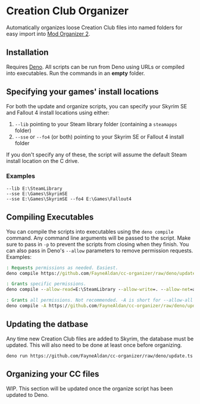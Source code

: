 # Creation Club Organizer

Automatically organizes loose Creation Club files into named folders for easy
import into [Mod Organizer 2](https://www.modorganizer.org/).

## Installation

Requires [Deno](https://deno.land/). All scripts can be run from Deno using URLs
or compiled into executables. Run the commands in an **empty** folder.

## Specifying your games' install locations

For both the update and organize scripts, you can specify your Skyrim SE and
Fallout 4 install locations using either:

1. `--lib` pointing to your Steam library folder (containing a `steamapps`
   folder)
2. `--sse` or `--fo4` (or both) pointing to your Skyrim SE or Fallout 4 install
   folder

If you don't specify any of these, the script will assume the default Steam
install location on the C drive.

### Examples

```
--lib E:\SteamLibrary
--sse E:\Games\SkyrimSE
--sse E:\Games\SkyrimSE --fo4 E:\Games\Fallout4
```

## Compiling Executables

You can compile the scripts into executables using the `deno compile` command.
Any command line arguments will be passed to the script. Make sure to pass in
`-p` to prevent the scripts from closing when they finish. You can also pass in
Deno's `--allow` parameters to remove permission requests. Examples:

```bat
: Requests permissions as needed. Easiest.
deno compile https://github.com/FayneAldan/cc-organizer/raw/deno/update.ts -p --lib E:\SteamLibrary

: Grants specific permissions.
deno compile --allow-read=E:\SteamLibrary --allow-write=. --allow-net=api.bethesda.net https://github.com/FayneAldan/cc-organizer/raw/deno/update.ts -p --lib E:\SteamLibrary

: Grants all permissions. Not recommended. -A is short for --allow-all
deno compile -A https://github.com/FayneAldan/cc-organizer/raw/deno/update.ts -p --lib E:\SteamLibrary
```

## Updating the datbase

Any time new Creation Club files are added to Skyrim, the database must be
updated. This will also need to be done at least once before organizing.

```
deno run https://github.com/FayneAldan/cc-organizer/raw/deno/update.ts
```

## Organizing your CC files

WIP. This section will be updated once the organize script has been updated to
Deno.
